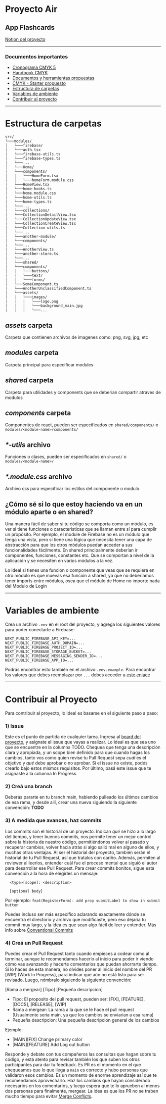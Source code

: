 # Proyecto Air

## App Flashcards

[Notion del proyecto](https://www.notion.so/hifrontendcafe/App-Flashcards-07ae6131573945cdae60bd0cab81bd64)

---

### Documentos importantes

- [Cronograma CMYK 5](https://www.notion.so/hifrontendcafe/Cronograma-CMYK-5-a07d7a873d884b5daa0299f948612e1c)
- [Handbook CMYK](https://servicedsgnclub.notion.site/servicedsgnclub/Handbook-CMYK-5-05e7d829e637488e92bda596d2ae365d)
- [Documentos y herramientas propuestas](https://hifrontendcafe.notion.site/Documentos-tiles-0f06b1283c2443e3a8edec08eaf2c8fc)
- [CMYK - Starter propuesto](https://github.com/rolivencia/cmyk-5-starter)
- [Estructura de carpetas](https://github.com/frontendcafe/air-flashcards/edit/main-feature/6-add-folder-structure-doc/README.md#estructura-de-carpetas)
- [Variables de ambiente](https://github.com/frontendcafe/air-flashcards/edit/main-feature/6-add-folder-structure-doc/README.md#Variables-de-ambiente)
- [Contribuir al proyecto](https://github.com/frontendcafe/air-flashcards/edit/main-feature/6-add-folder-structure-doc/README.md#Contribuir-al-proyecto)

---
# **Estructura de carpetas**
```
src/ 
└───modules/
│   └───firebase/
|	└───auth.tsx
|	└───firebase-utils.ts
|	└───firebase-types.ts
|	└───...
│   └───Home/
|	└───components/
|	|	└───HomeForm.tsx
|	|	└───homeForm.module.css
|	└───HomeView.tsx
|	└───home-hooks.ts
|	└───home.module.css
|	└───home-utils.ts
|	└───home-types.ts
|	└───...
│   └───collections/
|	└───CollectionDetailView.tsx
|	└───CollectionUpdateView.tsx
|	└───CollectionCreateView.tsx
|	└───Collection-utils.ts
|	└───...
│   └───another-module/
|	└───components/
|	└───...
|	└───AnotherView.ts
|	└───another-store.ts
|	└───...
│   └───shared/
|	└───components/
|	|	└───buttons/
|	|	└───text/
|	|	└───forms/
|	└───SomeComponent.ts
|	└───AnotherUnclassifiedComponent.ts
|	└───assets/
|	|	└───images/
|	|	|	└───logo.png
|	|	|	└───background_main.jpg
|	|	|	└───...
 ```

## *assets* carpeta
Carpeta que contienen archivos de imagenes como: png, svg, jpg, etc

## *modules* carpeta
Carpeta principal para especificar modules

## *shared* carpeta
Carpeta para utilidades y components que se deberian compartir atraves de modulos

## *components* carpeta
Componentes de react, pueden ser especificados en `shared/components/` o `modules/<module-name>/components/`

## *\*-utils* archivo
Funciones o clases, pueden ser especificados en `shared/` o `modules/<module-name>/`

## *\*.module.css* archivo
Archivo css para especificar los estilos del componente o modulo

## ¿Cómo sé si lo que estoy haciendo va en un módulo aparte o en shared?
Una manera fácil de saber si tu código se comporta como un módulo, es ver si tiene funciones o características que se llaman entre sí para cumplir un propósito. Por ejemplo, el module de Firebase no es un módulo que tenga una vista, pero sí tiene una lógica que necesita tener una capa de abstracción para que los otros módulos puedan acceder a sus funcionalidades fácilmente.
En shared principalmente deberían ir componentes, funciones, constantes etc. Que se comportan a nivel de la aplicación y se necesiten en varios módulos a la vez.

Lo ideal si tienes una funcion o componente que veas que se requiera en otro módulo es que muevas esa función a shared, ya que no deberíamos tener imports entre módulos, osea que el módulo de Home no importe nada del Modulo de Login  

---

# **Variables de ambiente**

Crea un archivo `.env` en el root del proyecto, y agrega los siguientes valores para poder conectarte a Firebase:

```
NEXT_PUBLIC_FIREBASE_API_KEY=...
NEXT_PUBLIC_FIREBASE_AUTH_DOMAIN=...
NEXT_PUBLIC_FIREBASE_PROJECT_ID=...
NEXT_PUBLIC_FIREBASE_STORAGE_BUCKET=...
NEXT_PUBLIC_FIREBASE_MESSAGING_SENDER_ID=...
NEXT_PUBLIC_FIREBASE_APP_ID=...
```

Podrás encontrar esto también en el archivo `.env.example`. Para encontrar los valores que debes reemplazar por `...` debes acceder a [este enlace](https://console.firebase.google.com/u/1/project/air-flashcards/settings/general/web:M2IzYmYxNWQtOWRmNy00NGVmLWFlYmItYTk4NTk4YTUyMmQ3)

---

# **Contribuir al Proyecto**

Para contribuir al proyecto, lo ideal es basarse en el siguiente paso a paso:

### **1) Issue**

Este es el punto de partida de cualquier tarea. Ingresa al [board del proyecto](https://github.com/orgs/frontendcafe/projects/2), y asígnate el issue que vayas a realizar. Lo ideal es que sea uno que se encuentre en la columna TODO. Chequea que tenga una descripción clara y apropiada, y un scope bien definido para que cuando hagas los cambios, tanto vos como quien revise tu Pull Request sepa _cuál_ es el objetivo y _qué_ debe aprobar o no aprobar. Si el issue no existe, podés crearlo bajo estos mismos requisitos. Por último, pasá este issue que te asignaste a la columna In Progress.

### **2) Creá una branch**

Deberás pararte en tu branch main, habiendo pulleado los últimos cambios de esa rama, y desde allí, crear una nueva siguiendo la siguiente convención: **TODO**

### **3) A medida que avances, haz commits**

Los commits son el historial de un proyecto. Indican _qué_ se hizo a lo largo del tiempo, y tener buenos commits, nos permite tener un mejor control sobre la historia de nuestro código, permitiéndonos volver al pasado y recuperar cambios, volver hacia atrás si algo salió mal en alguno de ellos, y muchas otras ventajas. Al ser el historial del proyecto, también serán el historial de tu Pull Request, así que tratalos con cariño. Además, permiten al reviewer al leerlos, entender cuál fue el proceso mental que siguió el autor para desarrollar ese Pull Request.
Para crear commits bonitos, sigue esta convención a la hora de elegirles un mensaje:

```
  <type>[scope]: <description>

  [optional body]
```

Por ejemplo: `feat(RegisterForm): add prop submitLabel to show in submit button`

Puedes incluso ser más específico aclarando exactamente dónde se encuentra el directorio y archivo que modificaste, pero eso dejaría tu commit muy largo, y la idea es que sean algo fácil de leer y entender.
Más info sobre [Conventional Commits](https://www.conventionalcommits.org/en/v1.0.0-beta.4/)

### **4) Creá un Pull Request**

Puedes crear el Pull Request tanto cuando empieces a codear como al terminar, aunque te recomendamos hacerlo al inicio para poder ir viendo cómo vas avanzando y hacerte comentarios que puedan ahorrarte tiempo. Si lo haces de esta manera, no olvides poner al inicio del nombre del PR [WIP] (Work In Progress), para indicar que aún no está listo para ser revisado. Luego, nómbralo siguiendo la siguiente convención:

[Rama a mergear] [Tipo] [Pequeña descripcion]

- Tipo: El proposito del pull request, pueden ser: [FIX], [FEATURE], [DOCS], [RELEASE], [WIP]
- Rama a mergear: La rama a la que se le hace el pull request (Usualmente seria main, ya que los cambios se enviarian a esa rama)
- Pequeña descripcion: Una pequeña descripcion general de los cambios

Ejemplo:
- [MAIN][FIX] Change primary color
- [MAIN][FEATURE] Add Log out button

Responde y debate con tus compañeros las consultas que hagan sobre tu código, y está atento para revisar también los que suben los otros participantes para dar tu feedback. Es PR es el momento en el que chequeamos que lo que llega a `main` es correcto y hubo personas que validaron esos cambios. Es un momento de enorme aprendizaje así que te recomendamos aprovecharlo.
Haz los cambios que hayan considerado necesarios en los comentarios, y luego espera que te lo aprueben al menos dos personas para finalmente, mergear. La idea es que los PR no se traben mucho tiempo para evitar [Merge Conflicts](https://css-tricks.com/merge-conflicts-what-they-are-and-how-to-deal-with-them/).
